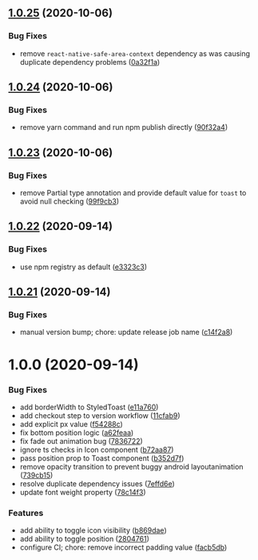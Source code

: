 ## [1.0.25](https://github.com/jeanverster/react-native-styled-toast/compare/v1.0.24...v1.0.25) (2020-10-06)


### Bug Fixes

* remove `react-native-safe-area-context` dependency as was causing duplicate dependency problems ([0a32f1a](https://github.com/jeanverster/react-native-styled-toast/commit/0a32f1a46286200ecfce2490ac15c0299b46cee8))

## [1.0.24](https://github.com/jeanverster/react-native-styled-toast/compare/v1.0.23...v1.0.24) (2020-10-06)


### Bug Fixes

* remove yarn command and run npm publish directly ([90f32a4](https://github.com/jeanverster/react-native-styled-toast/commit/90f32a44c4a7c5ec6cd25fe5b06003994fcc0242))

## [1.0.23](https://github.com/jeanverster/react-native-styled-toast/compare/v1.0.22...v1.0.23) (2020-10-06)


### Bug Fixes

* remove Partial type annotation and provide default value for `toast` to avoid null checking ([99f9cb3](https://github.com/jeanverster/react-native-styled-toast/commit/99f9cb33a7c67665ec1da1b1818dc90f01138aeb))

## [1.0.22](https://github.com/jeanverster/react-native-styled-toast/compare/v1.0.21...v1.0.22) (2020-09-14)


### Bug Fixes

* use npm registry as default ([e3323c3](https://github.com/jeanverster/react-native-styled-toast/commit/e3323c38cb381ad772e69bedf8ed0aeb6ee30063))

## [1.0.21](https://github.com/jeanverster/react-native-styled-toast/compare/v1.0.20...v1.0.21) (2020-09-14)


### Bug Fixes

* manual version bump; chore: update release job name ([c14f2a8](https://github.com/jeanverster/react-native-styled-toast/commit/c14f2a8bbe49307ed690d822b189effb126f4f72))

# 1.0.0 (2020-09-14)


### Bug Fixes

* add borderWidth to StyledToast ([e11a760](https://github.com/jeanverster/react-native-styled-toast/commit/e11a7607e884bbb1eea8da6964ba96383277012d))
* add checkout step to version workflow ([11cfab9](https://github.com/jeanverster/react-native-styled-toast/commit/11cfab9c7fce78876d75e2952e64934a9e29cf11))
* add explicit px value ([f54288c](https://github.com/jeanverster/react-native-styled-toast/commit/f54288cff3ae9a68356992280ba68f9fc4d8974d))
* fix bottom position logic ([a62feaa](https://github.com/jeanverster/react-native-styled-toast/commit/a62feaa76d0ee373c00a90705eef3bbe02ca7d9b))
* fix fade out animation bug ([7836722](https://github.com/jeanverster/react-native-styled-toast/commit/78367225445faaed7785c296aa367a87014fb84c))
* ignore ts checks in Icon component ([b72aa87](https://github.com/jeanverster/react-native-styled-toast/commit/b72aa87d83c9929c8d3b0096b03485040a28b37f))
* pass position prop to Toast component ([b352d7f](https://github.com/jeanverster/react-native-styled-toast/commit/b352d7fa8e6ca246788d46d6062f4c319e8f08cf))
* remove opacity transition to prevent buggy android layoutanimation ([739cb15](https://github.com/jeanverster/react-native-styled-toast/commit/739cb1546ab1394eee355c61351ea5be3a64ad49))
* resolve duplicate dependency issues ([7effd6e](https://github.com/jeanverster/react-native-styled-toast/commit/7effd6eb5bc2a6abe2860ff314fc54e1ad572841))
* update font weight property ([78c14f3](https://github.com/jeanverster/react-native-styled-toast/commit/78c14f3f8049980908644f5661a43a178fb059dc))


### Features

* add ability to toggle icon visibility ([b869dae](https://github.com/jeanverster/react-native-styled-toast/commit/b869dae9bd8003fd83ae5be90ed06111cbc2ce9d))
* add ability to toggle position ([2804761](https://github.com/jeanverster/react-native-styled-toast/commit/28047611ee053ca2d1fe47a2a5629fd5ce887e31))
* configure CI; chore: remove incorrect padding value ([facb5db](https://github.com/jeanverster/react-native-styled-toast/commit/facb5db09b74d2fb2d0665cea024d571223b9998))
